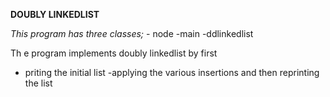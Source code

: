 **DOUBLY LINKEDLIST**

_This program has three classes;_
	- node
	-main
	-ddlinkedlist

Th e program implements doubly linkedlist by first 
- priting the initial list 
-applying the various insertions and then reprinting the list